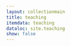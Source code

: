 ```yaml
---
layout: collectionmain
title: teaching
itemdata: teaching
dataloc: site.teaching
show: false
---
```

